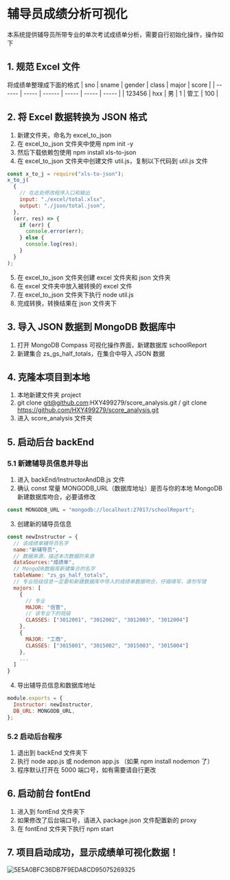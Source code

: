 # 辅导员成绩分析可视化

本系统提供辅导员所带专业的单次考试成绩单分析，需要自行初始化操作，操作如下

## 1. 规范 Excel 文件

将成绩单整理成下面的格式
| sno | sname | gender | class | major | score |
| ------ | ----- | ------ | ----- | ----- | ----- |
| 123456 | hxx | 男 | 1 | 管工 | 100 |

## 2. 将 Excel 数据转换为 JSON 格式

1. 新建文件夹，命名为 excel_to_json
2. 在 excel_to_json 文件夹中使用 npm init -y
3. 然后下载依赖包使用 npm install xls-to-json
4. 在 excel_to_json 文件夹中创建文件 util.js，复制以下代码到 util.js 文件

```js
const x_to_j = require("xls-to-json");
x_to_j(
  {
    // 在此处修改程序入口和输出
    input: "./excel/total.xlsx",
    output: "./json/total.json",
  },
  (err, res) => {
    if (err) {
      console.error(err);
    } else {
      console.log(res);
    }
  }
);
```

5. 在 excel_to_json 文件夹创建 excel 文件夹和 json 文件夹
6. 在 excel 文件夹中放入被转换的 excel 文件
7. 在 excel_to_json 文件夹下执行 node util.js
8. 完成转换，转换结果在 json 文件夹下

## 3. 导入 JSON 数据到 MongoDB 数据库中

1. 打开 MongoDB Compass 可视化操作界面，新建数据库 schoolReport
2. 新建集合 zs_gs_half_totals，在集合中导入 JSON 数据

## 4. 克隆本项目到本地

1. 本地新建文件夹 project
2. git clone git@github.com:HXY499279/score_analysis.git / git clone https://github.com/HXY499279/score_analysis.git
3. 进入 score_analysis 文件夹

## 5. 启动后台 backEnd

### 5.1 新建辅导员信息并导出

1. 进入 backEnd/InstructorAndDB.js 文件
2. 确认 const 常量 MONGODB_URL（数据库地址）是否与你的本地 MongoDB 新建数据库吻合，必要请修改

```js
const MONGODB_URL = "mongodb://localhost:27017/schoolReport";
```

3. 创建新的辅导员信息

```js
const newInstructor = {
  // 该成绩单辅导员名字
  name:"新辅导员",
  // 数据来源，描述本次数据的来源
  dataSources:"成绩单",
  // MongoDB数据库新建集合的名字
  tableName: "zs_gs_half_totals",
  // 专业班级信息一定要和新建数据库中导入的成绩单数据吻合，仔细填写，请勿写错
  majors: [
    {
      // 专业
      MAJOR: "信管",
      // 该专业下的班级
      CLASSES: ["3012001", "3012002", "3012003", "3012004"]
    },
    {
      MAJOR: "工商",
      CLASSES: ["3015001", "3015002", "3015003", "3015004"]
    },
    ...
  ]
}
```

4. 导出辅导员信息和数据库地址

```js
module.exports = {
  Instructor: newInstructor,
  DB_URL: MONGODB_URL,
};
```

### 5.2 启动后台程序

1. 退出到 backEnd 文件夹下
2. 执行 node app.js 或 nodemon app.js （如果 npm install nodemon 了）
3. 程序默认打开在 5000 端口号，如有需要请自行更改

## 6. 启动前台 fontEnd

1. 进入到 fontEnd 文件夹下
2. 如果修改了后台端口号，请进入 package.json 文件配置新的 proxy
3. 在 fontEnd 文件夹下执行 npm start

## 7. 项目启动成功，显示成绩单可视化数据！
![5E5A0BFC36DB7F9EDA8CD95075269325](https://user-images.githubusercontent.com/74492791/144187974-084b64f8-d620-4991-ac74-92a9418eb86c.png)

